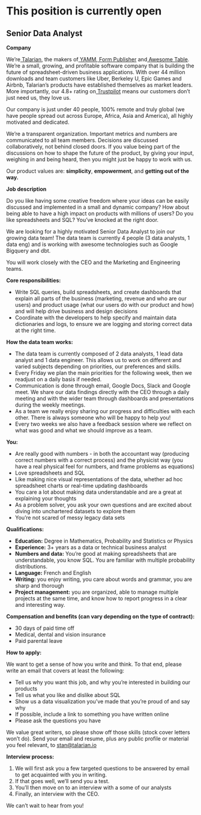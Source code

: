 # This position is currently open


## Senior Data Analyst

**Company**

We’re[ Talarian](http://talarian.io), the makers of[ YAMM](https://yamm.com/),[ Form Publisher](https://form-publisher.com/) and[ Awesome Table](https://awesome-table.com/). We’re a small, growing, and profitable software company that is building the future of spreadsheet-driven business applications. With over 44 million downloads and team customers like Uber, Berkeley U, Epic Games and Airbnb, Talarian’s products have established themselves as market leaders. More importantly, our 4.8+ rating on[ Trustpilot](https://www.trustpilot.com/review/yamm.com) means our customers don’t just need us, they love us.

Our company is just under 40 people, 100% remote and truly global (we have people spread out across Europe, Africa, Asia and America), all highly motivated and dedicated.

We’re a transparent organization. Important metrics and numbers are communicated to all team members. Decisions are discussed collaboratively, not behind closed doors. If you value being part of the discussions on how to shape the future of the product, by giving your input, weighing in and being heard, then you might just be happy to work with us.

Our product values are: **simplicity**, **empowerment**, and **getting out of the way.**

**Job description**

Do you like having some creative freedom where your ideas can be easily discussed and implemented in a small and dynamic company? How about being able to have a high impact on products with millions of users? Do you like spreadsheets and SQL? You’ve knocked at the right door.

We are looking for a highly motivated Senior Data Analyst to join our growing data team! The data team is currently 4 people (3 data analysts, 1 data eng) and is working with awesome technologies such as Google Bigquery and dbt.

You will work closely with the CEO and the Marketing and Engineering teams.

**Core responsibilities:**



* Write SQL queries, build spreadsheets, and create dashboards that explain all parts of the business (marketing, revenue and who are our users) and product usage (what our users do with our product and how) and will help drive business and design decisions
* Coordinate with the developers to help specify and maintain data dictionaries and logs, to ensure we are logging and storing correct data at the right time. 

**How the data team works:**



* The data team is currently composed of 2 data analysts, 1 lead data analyst and 1 data engineer. This allows us to work on different and varied subjects depending on priorities, our preferences and skills.
* Every Friday we plan the main priorities for the following week, then we readjust on a daily basis if needed. 
* Communication is done through email, Google Docs, Slack and Google meet. We share our data findings directly with the CEO through a daily meeting and with the wider team through dashboards and presentations during the weekly meetings.
* As a team we really enjoy sharing our progress and difficulties with each other. There is always someone who will be happy to help you! 
* Every two weeks we also have a feedback session where we reflect on what was good and what we should improve as a team. 

**You:**



* Are really good with numbers - in both the accountant way (producing correct numbers with a correct process) and the physicist way (you have a real physical feel for numbers, and frame problems as equations)
* Love spreadsheets and SQL
* Like making nice visual representations of the data, whether ad hoc spreadsheet charts or real-time updating dashboards
* You care a lot about making data understandable and are a great at explaining your thoughts
* As a problem solver, you ask your own questions and are excited about diving into unchartered datasets to explore them
* You’re not scared of messy legacy data sets

**Qualifications:**



* **Education:** Degree in Mathematics, Probability and Statistics or Physics
* **Experience:** 3+ years as a data or technical business analyst
* **Numbers and data:** You’re good at making spreadsheets that are understandable, you know SQL. You are familiar with multiple probability distributions.
* **Language:** French and English
* **Writing:** you enjoy writing, you care about words and grammar, you are sharp and thorough
* **Project management:** you are organized, able to manage multiple projects at the same time, and know how to report progress in a clear and interesting way.

**Compensation and benefits **(can vary depending on the type of contract)**:**



* 30 days of paid time off
* Medical, dental and vision insurance 
* Paid parental leave

**How to apply:**

We want to get a sense of how you write and think. To that end, please write an email that covers at least the following:



* Tell us why you want this job, and why you’re interested in building our products
* Tell us what you like and dislike about SQL
* Show us a data visualization you’ve made that you’re proud of and say why
* If possible, include a link to something you have written online
* Please ask the questions you have

We value great writers, so please show off those skills (stock cover letters won’t do). Send your email and resume, plus any public profile or material you feel relevant, to stan@talarian.io

**Interview process:**



1. We will first ask you a few targeted questions to be answered by email to get acquainted with you in writing.
2. If that goes well, we’ll send you a test.
3. You’ll then move on to an interview with a some of our analysts
4. Finally, an interview with the CEO.

We can’t wait to hear from you!
